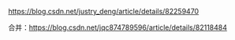 https://blog.csdn.net/justry_deng/article/details/82259470

合并：https://blog.csdn.net/jqc874789596/article/details/82118484

